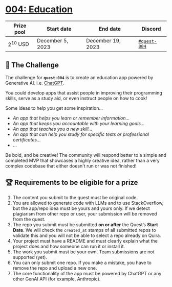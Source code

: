 # [004: Education](https://quira.sh)

| Prize pool | Start date | End date | Discord |
| --- | --- | --- | --- |
| $2^{10}$ USD | December 5, 2023  | December 19, 2023  | [`#quest-004`](https://discord.gg/quira) |

## 🌋 The Challenge

The challenge for **`quest-004`** is to create an education app powered by Generative AI. i.e. [ChatGPT](https://platform.openai.com/docs/introduction).

You could develop apps that assist people in improving their programming skills, serve as a study aid, or even instruct people on how to cook!

Some ideas to help you get some inspiration…

- *An app that helps you learn or remember information…*
- *An app that keeps you accountable with your learning goals…*
- *An app that teaches you a new skill…*
- *An app that can help you study for specific tests or professional certificates…*
- …

Be bold, and be creative! The community will respond better to a simple and completed MVP that showcases a highly creative idea, rather than a very complex codebase that either doesn't run or was not finished!

## 🏆 Requirements to be eligible for a prize

1. The content you submit to the quest must be original code.
2. You are allowed to generate code with LLMs and to use StackOverflow, but the app/repo idea must be yours and yours only. If we detect plagiarism from other repo or user, your submission will be removed from the quest.
3. The repo you submit must be submitted **on or after** the Quest’s **Start Date**. We will check the `created_at` stamps of all submitted repos to validate this and you will not be able to select a repo already on Quira.
4. Your project must have a README and must clearly explain what the project does and how someone can run it or install it.
5. The work you submit must be your own. Team submissions are not supported (yet).
6. You can only submit one repo. If you make a mistake, you have to remove the repo and upload a new one.
7. The core functionality of the app must be powered by ChatGPT or any other GenAI API (for example, Anthropic).

